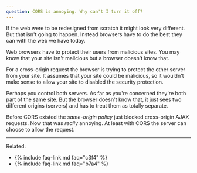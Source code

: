 ```yaml
---
question: CORS is annoying. Why can't I turn it off?
---
```


If the web were to be redesigned from scratch it might look very different. But that isn't going to happen. Instead
browsers have to do the best they can with the web we have today.

Web browsers have to protect their users from malicious sites. You may know that your site isn't malicious but a
browser doesn't know that.

For a cross-origin request the browser is trying to protect the other server from your site. It assumes that your site
could be malicious, so it wouldn't make sense to allow your site to disabled the security protection.

Perhaps you control both servers. As far as you're concerned they're both part of the same site. But the browser doesn't
know that, it just sees two different origins (servers) and has to treat them as totally separate.

Before CORS existed the *same-origin policy* just blocked cross-origin AJAX requests. Now that was *really* annoying. At
least with CORS the server can choose to allow the request.

---

Related:

* {% include faq-link.md faq="c3f4" %}
* {% include faq-link.md faq="b7a4" %}
